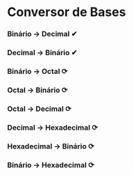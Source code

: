# Conversor de Bases
### Binário → Decimal ✔
### Decimal → Binário ✔
### Binário → Octal ⟳
### Octal → Binário ⟳
### Octal → Decimal ⟳
### Decimal → Hexadecimal ⟳
### Hexadecimal → Binário ⟳
### Binário → Hexadecimal ⟳
